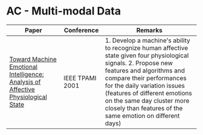# AC - Multi-modal Data
|Paper|Conference|Remarks
|--|--|--|
|[Toward Machine Emotional Intelligence: Analysis of Affective Physiological State](https://pdfs.semanticscholar.org/538b/21803b23b3d870beab87440e79c4fed84e67.pdf)|IEEE TPAMI 2001|1. Develop a machine's ability to recognize human affective state given four physiological signals. 2. Propose new features and algorithms and compare their performances for the daily variation issues (features of different emotions on the same day cluster more closely than features of the same emotion on different days)|
<!--stackedit_data:
eyJoaXN0b3J5IjpbNjI0NTEzNDczLC0xMjcxMjEzNTAxXX0=
-->